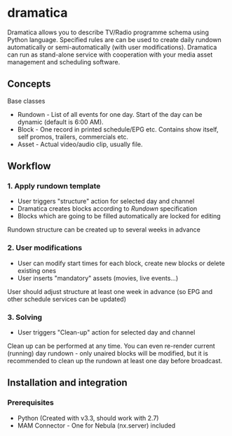 dramatica
=========

Dramatica allows you to describe TV/Radio programme schema using Python language.
Specified rules are can be used to create daily rundown automatically or semi-automatically (with user modifications).
Dramatica can run as stand-alone service with cooperation with your media asset management and scheduling software.

## Concepts

Base classes 
 - Rundown - List of all events for one day. Start of the day can be dynamic (default is 6:00 AM).
 - Block - One record in printed schedule/EPG etc. Contains show itself, self promos, trailers, commercials etc.
 - Asset - Actual video/audio clip, usually file. 



## Workflow

### 1. Apply rundown template
 - User triggers "structure" action for selected day and channel
 - Dramatica creates blocks according to *Rundown* specification
 - Blocks which are going to be filled automatically are locked for editing

Rundown structure can be created up to several weeks in advance

### 2. User modifications
 - User can modify start times for each block, create new blocks or delete existing ones
 - User inserts "mandatory" assets (movies, live events...)

User should adjust structure at least one week in advance (so EPG and other schedule services can be updated)

### 3. Solving
 - User triggers "Clean-up" action for selected day and channel

Clean up can be performed at any time. You can even re-render current (running) day rundown - only unaired blocks will be modified, 
but it is recommended to clean up the rundown at least one day  before broadcast.



## Installation and integration

### Prerequisites
* Python (Created with v3.3, should work with 2.7)
* MAM Connector - One for Nebula (nx.server) included




